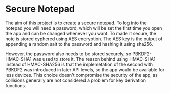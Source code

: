 # Secure Notepad

The aim of this project is to create a secure notepad. To log into the notepad you will need a password, which will be set the first time you open the app and can be changed whenever you want. To made it secure, the note is stored cyphered using AES encryption. The AES key is the output of appending a random salt to the password and hashing it using sha256.

However, the password also needs to be stored securely, so PBKDF2-HMAC-SHA1 was used to store it. The reason behind using HMAC-SHA1 instead of HMAC-SHA256 is that the implemetation of the second with PBKDF2 was introduced in later API levels, so the app would be available for less devices. This choice doesn't compromise the security of the app, as collisions generally are not considered a problem for key derivation functions.
